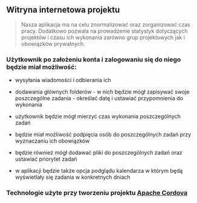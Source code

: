 ## Witryna internetowa projektu

> Nasza aplikacja ma na celu znormalizować oraz zorganizować czas pracy. Dodatkowo pozwala na prowadzenie statystyk dotyczących projektów i czasu ich wykonania  zarówno grup projektowych jak i obowiązków prywatnych.


### Użytkownik po założeniu konta i zalogowaniu  się do niego będzie miał możliwość:

* wysyłania wiadomości i odbierania ich

* dodawania głównych folderów - w nich będzie mógł zapisywać swoje poszczególne zadania - określać datę i ustawiać przypomnienia do wykonania

* użytkownik będzie mógł mierzyć czas wykonania poszczególnych zadań

* będzie miał możliwość podpięcia osób do poszczególnych zadań przy wyznaczaniu ich obowiązków

* będzie również mógł dodawać pliki do poszczególnych zadań  oraz ustawiać priorytet zadań

* w aplikacji będzie także opcja podglądu kalendarza w którym będą wyświetlały się zadania w konkretnych dniach

### Technologie użyte przy tworzeniu projektu [](https://www.google.by/url?sa=i&rct=j&q=&esrc=s&source=images&cd=&ved=2ahUKEwiouITh08biAhVk-ioKHTWrA3cQjRx6BAgBEAU&url=https%3A%2F%2Fwww.logolynx.com%2Ftopic%2Freact&psig=AOvVaw1PIrrkV9nOnnze28pUoDk7&ust=1559422525918934) [Apache Cordova](https://www.google.by/url?sa=i&rct=j&q=&esrc=s&source=images&cd=&ved=2ahUKEwic7eeJ1cbiAhUtxosKHRcMCcIQjRx6BAgBEAU&url=https%3A%2F%2Ftwitter.com%2Fapachecordova&psig=AOvVaw0liyitr1ODc3rgmVEBM7Lw&ust=1559422869586120)

